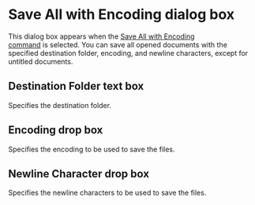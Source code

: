 # Save All with Encoding dialog box

This dialog box appears when the
[Save All with Encoding \
command](../../cmd/file/file_save_all_as) is selected. You can save all opened documents with the specified
destination folder, encoding, and newline characters, except for untitled documents.

## Destination Folder text box

Specifies the destination folder.

## Encoding drop box

Specifies the encoding to be used to save the files.

## Newline Character drop box

Specifies the newline characters to be used to save the files.

